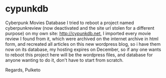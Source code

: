 # cypunkdb
Cyberpunk Movies Database
I tried to reboot a project named cyberpunkreview (now deactivated and the site url stolen for a different purpose) on my own site: http://cypunkdb.net, I imported every movie review I found from it, which were archived on the internet archive in html form, and recreated all articles on this new wordpress blog, so i have them now on its database, my hosting expires on December, so if any one wants to reboot this project here will be the wordpress files, and database for anyone wanting to do it, don't have to start from scratch.

Regards, Pulketo
